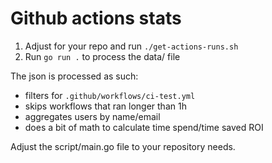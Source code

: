 # Github actions stats

1. Adjust for your repo and run `./get-actions-runs.sh`
2. Run `go run .` to process the data/ file

The json is processed as such:

- filters for `.github/workflows/ci-test.yml`
- skips workflows that ran longer than 1h
- aggregates users by name/email
- does a bit of math to calculate time spend/time saved ROI

Adjust the script/main.go file to your repository needs.
